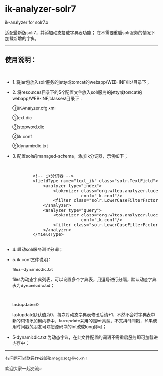# ik-analyzer-solr7
ik-analyzer for solr7.x

适配最新版solr7，并添加动态加载字典表功能；
在不需要重启solr服务的情况下加载新增的字典。

<hr>
<h2>使用说明：</h2><br>

<ul>
    <li>
        <p>1. 将jar包放入solr服务的jetty或tomcat的webapp/WEB-INF/lib/目录下；</p>
    </li>
    <li>
        <p>2. 将resources目录下的5个配置文件放入solr服务的jetty或tomcat的webapp/WEB-INF/classes/目录下；</p>
        <p>①IKAnalyzer.cfg.xml</p>
        <p>②ext.dic</p>
        <p>③stopword.dic</p>
        <p>④ik.conf</p>
        <p>⑤dynamicdic.txt</p>
    </li>
    <li>
        <p>3. 配置solr的managed-schema，添加ik分词器，示例如下；</p>
        <pre>
        &lt;!-- ik分词器 --&gt;
        &lt;fieldType name="text_ik" class="solr.TextField"&gt;
            &lt;analyzer type="index"&gt;
                &lt;tokenizer class="org.wltea.analyzer.lucene.IKTokenizerFactory" isMaxWordLength="false" useSmart="false"
                           conf="ik.conf"/&gt;
                &lt;filter class="solr.LowerCaseFilterFactory"/&gt;
            &lt;/analyzer&gt;
            &lt;analyzer type="query"&gt;
                &lt;tokenizer class="org.wltea.analyzer.lucene.IKTokenizerFactory" isMaxWordLength="true" useSmart="true"
                           conf="ik.conf"/&gt;
                &lt;filter class="solr.LowerCaseFilterFactory"/&gt;
            &lt;/analyzer&gt;
        &lt;/fieldType&gt;
        </pre>
    </li>
    <li>
        <p>4. 启动solr服务测试分词；</p>
    </li>
    <li>
        <p>5. ik.conf文件说明：</p>
        <p>files=dynamicdic.txt</p>
        <p>files为动态字典列表，可以设置多个字典表，用逗号进行分隔，默认动态字典表为dynamicdic.txt；</p>
        <br>
        <p>lastupdate=0</p>
        <p>lastupdate默认值为0，每次对动态字典表修改后请+1，不然不会将字典表中新的词语添加到内存中，lastupdate采用的是int类型，不支持时间戳，如果使用时间戳的朋友可以把源码中的int改成long即可；</p>
    </li>
    <li>
        <p>5-dynamicdic.txt 为动态字典，在此文件配置的词语不需重启服务即可加载进内存中；</p>
    </li>
</ul>
<hr>

<p>有问题可以联系作者邮箱magese@live.cn；</p>
<p>欢迎大家一起交流~</p>
